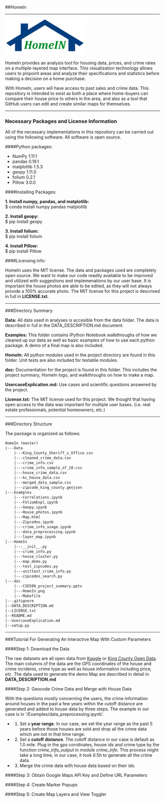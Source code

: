 ##HomeIn

----

<img src="doc/HomeIn.png">

HomeIn provides an analysis tool for  housing data, prices, and crime rates on a multiple-layered map interface.  This visualization technology allows users to pinpoint areas and analyze their specifications and statistics before making a decision on a home purchase.

With HomeIn, users will have  access to past sales and crime data.  This repository is intended to exist as both a place where home-buyers can compare their house price to others in the area, and also as a tool that GitHub users can edit and create similar maps for themselves.

----

### Necessary Packages and License Information

All of the necessary implementations in this repository can be carried out using the following software.  All software is open source.

####Python packages:

- NumPy 1.11.1  
- pandas 0.19.1  
- matplotlib 1.5.3  
- geopy 1.11.0  
- folium 0.2.1  
- Pillow 3.0.0  

####Installing Packages:

**1. Install numpy, pandas, and matplotlib:**  
$ conda install numpy pandas matplotlib

**2. Install geopy:**  
$ pip install geopy

**3. Install folium:**  
$ pip install folium

**4. Install Pillow:**  
$ pip install Pillow

####Licensing info:

HomeIn uses the MIT license.  The data and packages used are completely open source.  We want to make  our code readily available  to be improved and utilized with suggestions and implemenations by our user base.  It is important the house photos are able to be edited, as they will not always provide a 100% accurate photo.  The MIT license for this project is descrived in full in **LICENSE.txt**.

----

###Directory Summary

**Data:** All data used in analyses is accesible from the data folder.  The data is described in full in the DATA_DESCRIPTION.md document.

**Examples:** This folder contains iPython Notebook walkthroughs of how we cleaned up our data as well as basic examples of how to use each python package.  A demo of a final map is also included.

**HomeIn:** All python modules used in the project directory are found in this folder.  Unit tests are also included for testable modules.

**doc:** Documentation for the project is found in this folder.  This includes the project summary, HomeIn logo, and walkthroughs on how to make a map.

**UsercaseExplication.md:** Use cases and scientific questions answered by the project.

**License.txt:** The  MIT license used for this project.  We thought that having open access to the data was important for multiple user bases. (i.e. real estate professionals, potential homeowners, etc.)

----

###Directory Structure

The package is organized as follows:

    HomeIn (master)  
    |---Data  
        |---King_County_Sheriff_s_Office.csv  
        |---cleaned_crime_data.csv  
        |---crime_info.csv  
        |---crime_info_sample_of_10.csv  
        |---house_crime_data.csv  
        |---kc_house_data.csv  
        |---merged_data_sample.csv  
        |---zipcode_king_county.geojson  
    |---Examples  
        |---Correlations.ipynb  
        |---FoliumExpl.ipynb  
        |---Geopy.ipynb  
        |---House_photos.ipynb  
        |---Map.html  
        |---Zipcodes.ipynb  
        |---crime_info_usage.ipynb  
        |---data_preprocessing.ipynb  
        |---layer_map.ipynb  
    |---HomeIn  
        |---__init__.py  
        |---crime_info.py  
        |---house_cluster.py  
        |---map_demo.py  
        |---test_zipcodes.py  
        |---unittest_crime_info.py  
        |---zipcodes_search.py  
    |---doc
        |---CSE599_project_summary.pptx  
        |---HomeIn.png  
        |---Makefile  
    |--.gitignore  
    |--DATA_DESCRIPTION.md  
    |--LICENSE.txt  
    |--README.md  
    |--UsercaseExplication.md  
    |--setup.py  

----

###Tutorial For Generating An Interactive Map With Custom Parameters

####Step 1: Download the Data

The raw datasets are all open data from [Kaggle](https://www.kaggle.com/harlfoxem/housesalesprediction) or [King County Open Data](https://moto.data.socrata.com/dataset/King-County-Sheriff-s-Office/4h35-4mtu). The main columns of the data are the GPS coordinates of the house and crime incidents, crime type as well as house information including price, _etc._ The data used to generate the demo Map are described in detail in **DATA_DESCRIPTION.md**

####Step 2: Geocode Crime Data and Merge with House Data

With the questions mostly concerning the users, the crime information around houses in the past a few years within the cutoff distance are generated and added to house data by three steps. The example in our case is in '/Examples/data_preprocessing.ipynb'.  

- 1. Set a **year range**. In our case, we set the year range as the past 5 years before those houses are sold and drop all the crime data which are not in that time range.  

- 2. Set a **cutoff distance**. The cutoff distance in our case is default as 1.0 mile. Plug in the gps corrdinates, house ids and crime type by the function _crime_info_output_ in module _crime_info_. This process might take a long time, in our case, it took 6.5h to generate all the crime data.  

- 3. Merge the crime data with house data based on their ids.  

####Step 3: Obtain Google Maps API Key and Define URL Parameters

####Step 4: Create Marker Popups

####Step 5: Create Map Layers and View Toggler
